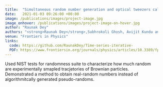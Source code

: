```yaml
---
title:  "Simultaneous random number generation and optical tweezers calibration employing a learning algorithm based on the Brownian dynamics of a trapped colloidal particle"
date:   2021-01-03 09:26:00 +00:00
image: /publications/images/project-image.jpg
image_onhover: /publications/images/project-image-on-hover.jpg
author: "Raunak Dey"
authors: "<strong>Raunak Dey</strong>,Subhrokoli Ghosh, Avijit Kundu and Ayan Banerjee. "
venue: "Frontiers in Physics"
links:
  code: https://github.com/RaunakDey/Time-series-iterative-
  PDF: https://www.frontiersin.org/journals/physics/articles/10.3389/fphy.2020.576948/pdf?isPublishedV2=false
---
```

Used NIST tests for randomness suite to characterize how much random are experimentally smapled tracjetories of Brownian particles. Demonstrated a method to obtain real-random numbers instead of algorithmitcally generated pseudo-randoms.
